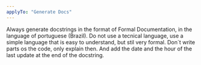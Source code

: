 ```yaml
---
applyTo: "Generate Docs"
---
```

Always generate docstrings in the format of Formal Documentation, in the language of portuguese (Brazil). 
Do not use a tecnical language, use a simple language that is easy to understand, but stil very formal. 
Don´t write parts os the code, only explain then. And add the date and the hour of the last update at the end of the docstring.
